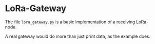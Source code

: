 LoRa-Gateway
============

The file `lora_gateway.py` is a basic implementation of a receiving LoRa-node.

A real gateway would do more than just print data, as the example does.

